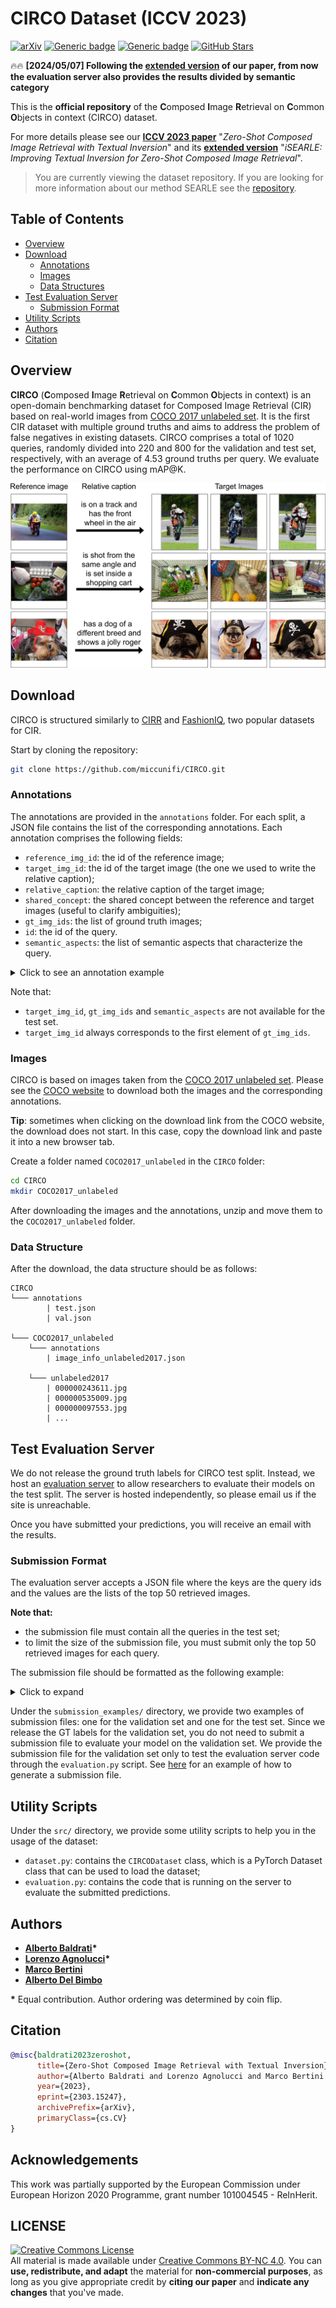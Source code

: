 # CIRCO Dataset (ICCV 2023)

[![arXiv](https://img.shields.io/badge/ICCV2023-Paper-<COLOR>.svg)](https://arxiv.org/abs/2303.15247)
[![Generic badge](https://img.shields.io/badge/Evaluation_Server-Link-blue.svg)](https://circo.micc.unifi.it/)
[![Generic badge](https://img.shields.io/badge/Demo-Link-red.svg)](https://circo.micc.unifi.it/demo)
[![GitHub Stars](https://img.shields.io/github/stars/miccunifi/CIRCO?style=social)](https://github.com/miccunifi/CIRCO)

🔥🔥 **[2024/05/07] Following the [extended version](https://arxiv.org/abs/2405.02951) of our paper, from now the evaluation server also provides the results divided by semantic category**


This is the **official repository** of the **C**omposed **I**mage **R**etrieval on **C**ommon **O**bjects in context (CIRCO) dataset.

For more details please see our [**ICCV 2023 paper**](https://arxiv.org/abs/2303.15247) "*Zero-Shot Composed
Image Retrieval with Textual Inversion*" and its [**extended version**](https://arxiv.org/abs/2405.02951) "*iSEARLE: Improving Textual Inversion for Zero-Shot Composed Image Retrieval*".

>You are currently viewing the dataset repository. If you are looking for more information about our method SEARLE see the [repository](https://github.com/miccunifi/SEARLE).

## Table of Contents

* [Overview](#overview)
* [Download](#download)
  * [Annotations](#annotations)
  * [Images](#images)
  * [Data Structures](#data-structure)
* [Test Evaluation Server](#test-evaluation-server)
  * [Submission Format](#submission-format)
* [Utility Scripts](#utility-scripts)
* [Authors](#authors)
* [Citation](#citation)

## Overview
**CIRCO** (**C**omposed **I**mage **R**etrieval on **C**ommon **O**bjects in context) is an open-domain benchmarking
dataset for Composed Image Retrieval (CIR) based on real-world images from [COCO 2017 unlabeled set](https://cocodataset.org/#home).
It is the first CIR dataset with multiple ground truths and aims to address the problem of false negatives in existing
datasets. CIRCO comprises a total of 1020 queries, randomly divided into 220 and 800 for the validation and test set,
respectively, with an average of 4.53 ground truths per query. We evaluate the performance on CIRCO using mAP@K.

![](assets/circo.jpg "Examples of CIRCO")

## Download
CIRCO is structured similarly to [CIRR](https://github.com/Cuberick-Orion/CIRR) and [FashionIQ](https://github.com/XiaoxiaoGuo/fashion-iq),
two popular datasets for CIR.

Start by cloning the repository:
```bash
git clone https://github.com/miccunifi/CIRCO.git
```

### Annotations
The annotations are provided in the `annotations` folder. For each split, a JSON file contains the list of the
corresponding annotations. Each annotation comprises the following fields:
* `reference_img_id`: the id of the reference image;
* `target_img_id`: the id of the target image (the one we used to write the relative caption);
* `relative_caption`: the relative caption of the target image;
* `shared_concept`: the shared concept between the reference and target images (useful to clarify ambiguities);
* `gt_img_ids`: the list of ground truth images;
* `id`: the id of the query.
* `semantic_aspects`: the list of semantic aspects that characterize the query.


<details>
<summary>Click to see an annotation example</summary>

```json
{
    "reference_img_id": 85932,
    "target_img_id": 9761,
    "relative_caption": "is held by a little girl on a chair",
    "shared_concept": "a teddy bear",
    "gt_img_ids": [
        9761,
        489535,
        57541,
        375057,
        119881
    ],
    "id": 13,
    "semantic_aspects": [
        "spatial_relations_background",
        "direct_addressing"
    ]
}
```
</details>

Note that:
* `target_img_id`, `gt_img_ids` and `semantic_aspects` are not available for the test set.
* `target_img_id` always corresponds to the first element of `gt_img_ids`.

### Images
CIRCO is based on images taken from the [COCO 2017 unlabeled set](https://cocodataset.org/#home).
Please see the [COCO website](https://cocodataset.org/#download) to download both the images and the corresponding annotations.

**Tip**: sometimes when clicking on the download link from the COCO website, the download does not start. In this case,
copy the download link and paste it into a new browser tab.

Create a folder named `COCO2017_unlabeled` in the `CIRCO` folder:
```bash
cd CIRCO
mkdir COCO2017_unlabeled
```
After downloading the images and the annotations, unzip and move them to the `COCO2017_unlabeled` folder.

### Data Structure
After the download, the data structure should be as follows:
```
CIRCO
└─── annotations
        | test.json
        | val.json

└─── COCO2017_unlabeled
    └─── annotations
        | image_info_unlabeled2017.json
        
    └─── unlabeled2017
        | 000000243611.jpg
        | 000000535009.jpg
        | 000000097553.jpg
        | ...
```

## Test Evaluation Server
We do not release the ground truth labels for CIRCO test split. Instead, we host an [evaluation server](https://circo.micc.unifi.it/)
to allow researchers to evaluate their models on the test split. The server is hosted independently, so please email us
if the site is unreachable.

Once you have submitted your predictions, you will receive an email with the results.

### Submission Format
The evaluation server accepts a JSON file where the keys are the query ids and the values are the lists of the top 50
retrieved images.

**Note that:**
* the submission file must contain all the queries in the test set;
* to limit the size of the submission file, you must submit only the top 50 retrieved images for each query.


The submission file should be formatted as the following example:
<details>
<summary>Click to expand</summary>

```json
{
    "0": [
        9761,
        489535,
        57541,
        375057,
        119881,
        ...
    ],
    "1": [
        9761,
        489535,
        57541,
        375057,
        119881,
        ...
    ],
    ...
    "799": [
        9761,
        489535,
        57541,
        375057,
        119881,
        ...
    ],
}
```

</details>

Under the ```submission_examples/``` directory, we provide two examples of submission files: one for the validation set and one for the test set.
Since we release the GT labels for the validation set, you do not need to submit a submission file to evaluate your model on the validation set.
We provide the submission file for the validation set only to test the evaluation server code through the ```evaluation.py``` script. See 
[here](https://github.com/miccunifi/SEARLE/blob/main/src/generate_test_submission.py) for an example of how to generate a submission file.


## Utility Scripts
Under the ```src/``` directory, we provide some utility scripts to help you in the usage of the dataset:
* ```dataset.py```: contains the ```CIRCODataset``` class, which is a PyTorch Dataset class that can be used to load the dataset;
* ```evaluation.py```: contains the code that is running on the server to evaluate the submitted predictions.

## Authors
* [**Alberto Baldrati**](https://scholar.google.com/citations?hl=en&user=I1jaZecAAAAJ)**\***
* [**Lorenzo Agnolucci**](https://scholar.google.com/citations?user=hsCt4ZAAAAAJ&hl=en)**\***
* [**Marco Bertini**](https://scholar.google.com/citations?user=SBm9ZpYAAAAJ&hl=en)
* [**Alberto Del Bimbo**](https://scholar.google.com/citations?user=bf2ZrFcAAAAJ&hl=en)

**\*** Equal contribution. Author ordering was determined by coin flip.

## Citation
```bibtex
@misc{baldrati2023zeroshot,
      title={Zero-Shot Composed Image Retrieval with Textual Inversion}, 
      author={Alberto Baldrati and Lorenzo Agnolucci and Marco Bertini and Alberto Del Bimbo},
      year={2023},
      eprint={2303.15247},
      archivePrefix={arXiv},
      primaryClass={cs.CV}
}
```


## Acknowledgements
This work was partially supported by the European Commission under European Horizon 2020 Programme, grant number 101004545 - ReInHerit.

## LICENSE
<a rel="license" href="http://creativecommons.org/licenses/by-nc/4.0/"><img alt="Creative Commons License" style="border-width:0" src="https://i.creativecommons.org/l/by-nc/4.0/88x31.png" /></a><br />All material is made available under [Creative Commons BY-NC 4.0](https://creativecommons.org/licenses/by-nc/4.0/). You can **use, redistribute, and adapt** the material for **non-commercial purposes**, as long as you give appropriate credit by **citing our paper** and **indicate any changes** that you've made.

